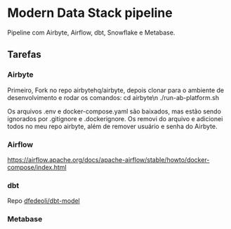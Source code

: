 # Modern Data Stack pipeline

Pipeline com Airbyte, Airflow, dbt, Snowflake e Metabase.

## Tarefas

### Airbyte 

Primeiro, Fork no repo airbytehq/airbyte, depois clonar para o ambiente de desenvolvimento e rodar os comandos:
cd airbyte\n
./run-ab-platform.sh

Os arquivos .env e docker-compose.yaml são baixados, mas estão sendo ignorados por .gitignore e .dockerignore. Os removi do arquivo e adicionei todos no meu repo airbyte, além de remover usuário e senha do Airbyte.

### Airflow

https://airflow.apache.org/docs/apache-airflow/stable/howto/docker-compose/index.html

### dbt

Repo [dfedeoli/dbt-model](https://github.com/dfedeoli/dbt-model)

### Metabase
